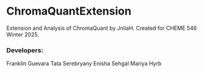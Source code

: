 # ChromaQuantExtension
Extension and Analysis of ChromaQuant by JnliaH. Created for CHEME 546 Winter 2025. 

### Developers:
Franklin Guevara
Tata Serebryany 
Enisha Sehgal
Mariya Hyrb 
